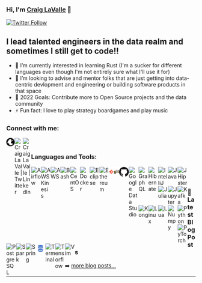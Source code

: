 ### Hi, I'm [Craig LaValle][website] 👋 

[![Twitter Follow](https://img.shields.io/twitter/follow/CraigLaValle?color=1DA1F2&logo=twitter&style=for-the-badge)](https://twitter.com/intent/follow?original_referer=https%3A%2F%2Fgithub.com%2clavalle&screen_name=CraigLaValle)

## I lead talented engineers in the data realm and sometimes I still get to code!!

- 🌱 I’m currently interested in learning Rust (I'm a sucker for different languages even though I'm not entirely sure what I'll use it for)
- 👯 I’m looking to advise and mentor folks that are just getting into data-centric devlopment and engineering or building software products in that space
- 🥅 2022 Goals: Contribute more to Open Source projects and the data community
- ⚡ Fun fact: I love to play strategy boardgames and play music

### Connect with me:

[<img align="left" alt="craiglavalle.com" width="22px" src="https://raw.githubusercontent.com/iconic/open-iconic/master/svg/globe.svg" />][website]
[<img align="left" alt="CraigLaValle | Twitter" width="22px" src="https://cdn.jsdelivr.net/npm/simple-icons@v3/icons/twitter.svg" />][twitter]
[<img align="left" alt="CraigLaValle | LinkedIn" width="22px" src="https://cdn.jsdelivr.net/npm/simple-icons@v3/icons/linkedin.svg" />][linkedin]

<br />

### Languages and Tools:

<img align="left" alt="Airflow" width="26px" src="https://raw.githubusercontent.com/get-icon/geticon/master/icons/airflow.svg" />  
<img align="left" alt="AWS Kinesis" width="26px" src="https://raw.githubusercontent.com/get-icon/geticon/master/icons/aws-kinesis.svg" />  
<img align="left" alt="AWS" width="26px" src="https://raw.githubusercontent.com/get-icon/geticon/master/icons/aws.svg" />  
<img align="left" alt="Bash" width="26px" src="https://raw.githubusercontent.com/get-icon/geticon/master/icons/bash.svg" />  
<img align="left" alt="CentOS" width="26px" src="https://raw.githubusercontent.com/get-icon/geticon/master/icons/centos-icon.svg" />  
<img align="left" alt="Docker" width="26px" src="https://raw.githubusercontent.com/get-icon/geticon/master/icons/docker-icon.svg" />  
<img align="left" alt="Eclipse" width="26px" src="https://raw.githubusercontent.com/get-icon/geticon/master/icons/eclipse.svg" />  
<img align="left" alt="Ethereum" width="26px" src="https://raw.githubusercontent.com/get-icon/geticon/master/icons/ethereum.svg" />  
<img align="left" alt="Git" width="26px" src="https://raw.githubusercontent.com/github/explore/80688e429a7d4ef2fca1e82350fe8e3517d3494d/topics/git/git.png" />  
<img align="left" alt="GitHub" width="26px" src="https://raw.githubusercontent.com/github/explore/78df643247d429f6cc873026c0622819ad797942/topics/github/github.png" />  
<img align="left" alt="Google Data Studio" width="26px" src="https://raw.githubusercontent.com/get-icon/geticon/master/icons/google-data-studio.svg" />  
<img align="left" alt="GraphQL" width="26px" src="https://raw.githubusercontent.com/get-icon/geticon/master/icons/graphql.svg" />  
<img align="left" alt="Hibernate" width="26px" src="https://raw.githubusercontent.com/get-icon/geticon/master/icons/hibernate.svg" />  
<img align="left" alt="IntelliJ" width="26px" src="https://raw.githubusercontent.com/get-icon/geticon/master/icons/intellij-idea.svg" />  
<img align="left" alt="Java" width="26px" src="https://raw.githubusercontent.com/get-icon/geticon/master/icons/java.svg" />  
<img align="left" alt="JHipster" width="26px" src="https://raw.githubusercontent.com/get-icon/geticon/master/icons/jhipster.svg" />  
<img align="left" alt="Julia" width="26px" src="https://raw.githubusercontent.com/get-icon/geticon/master/icons/julia.svg" />  
<img align="left" alt="Jupyter" width="26px" src="https://raw.githubusercontent.com/get-icon/geticon/master/icons/jupyter.svg" />  
<img align="left" alt="Kafka" width="26px" src="https://raw.githubusercontent.com/get-icon/geticon/master/icons/kafka-icon.svg" />  
<img align="left" alt="Kong" width="26px" src="https://raw.githubusercontent.com/get-icon/geticon/master/icons/kong.svg" />  
<img align="left" alt="Linux" width="26px" src="https://raw.githubusercontent.com/get-icon/geticon/master/icons/linux-tux.svg" />  
<img align="left" alt="Lua" width="26px" src="https://raw.githubusercontent.com/get-icon/geticon/master/icons/lua.svg" />  
<img align="left" alt="Numpy" width="26px" src="https://raw.githubusercontent.com/get-icon/geticon/master/icons/numpy-icon.svg" />  
<img align="left" alt="Python" width="26px" src="https://raw.githubusercontent.com/get-icon/geticon/master/icons/python.svg" />  
<img align="left" alt="PyTorch" width="26px" src="https://raw.githubusercontent.com/get-icon/geticon/master/icons/pytorch.svg" />  
<img align="left" alt="PostgreSQL" width="26px" src="https://raw.githubusercontent.com/get-icon/geticon/master/icons/postgresql.svg" />  
<img align="left" alt="Spark" width="26px" src="https://raw.githubusercontent.com/get-icon/geticon/master/icons/spark.svg" />  
<img align="left" alt="Spring" width="26px" src="https://raw.githubusercontent.com/get-icon/geticon/master/icons/spring.svg" />  
<img align="left" alt="SQL" width="26px" src="https://raw.githubusercontent.com/github/explore/80688e429a7d4ef2fca1e82350fe8e3517d3494d/topics/sql/sql.png" />  
<img align="left" alt="Terminal" width="26px" src="https://raw.githubusercontent.com/get-icon/geticon/master/icons/terminal.svg" />  
<img align="left" alt="Tensorflow" width="26px" src="https://raw.githubusercontent.com/get-icon/geticon/master/icons/tensorflow.svg" />  
<img align="left" alt="Vim" width="26px" src="https://raw.githubusercontent.com/get-icon/geticon/master/icons/vim.svg" />  

<br />
<br />

### 📕 Latest Blog Posts

<!-- BLOG-POST-LIST:START -->

<!-- BLOG-POST-LIST:END -->

➡️ [more blog posts...](https://craiglavalle.com)

---

<!-- <details>
  <summary>:zap: Recent GitHub Activity</summary> -->
  
<!--START_SECTION:activity-->

<!--END_SECTION:activity-->

<!-- </details> -->

<!-- <details>
  <summary>:zap: GitHub Stats</summary>

  <img align="left" alt="clavalle's GitHub Stats" src="https://github-readme-stats.clavalle.vercel.app/api?username=clavalle&show_icons=true&hide_border=true" />

</details> -->

[website]: https://craiglavalle.com
[twitter]: https://twitter.com/CraigLaValle
[youtube]: https://youtube.com/channel/UCprGZNy-FSXzIyM1EV555HQ
[linkedin]: https://www.linkedin.com/in/craig-lavalle/